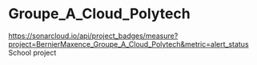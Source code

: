 # Groupe_A_Cloud_Polytech 
https://sonarcloud.io/api/project_badges/measure?project=BernierMaxence_Groupe_A_Cloud_Polytech&metric=alert_status
School project
